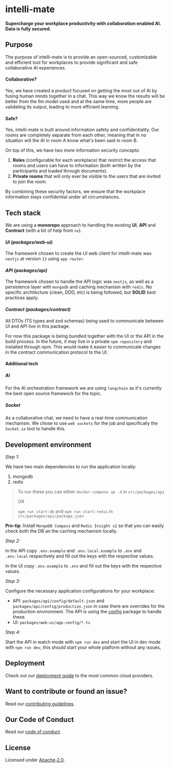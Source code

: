 # intelli-mate

**Supercharge your workplace productivity with collaboration enabled AI. Data is fully secured.**

## Purpose

The purpose of intelli-mate is to provide an open-sourced, customizable and efficient tool for workplaces to provide significant and safe collaborative AI experiences.

#### Collaborative?

Yes, we have created a product focused on getting the most out of AI by fusing human minds together in a chat. This way we know the results will be better from the llm model used and at the same time, more people are validating its output, leading to more efficient learning.

#### Safe?

Yes, intelli-mate is built around information safety and confidentiality. Our rooms are completely separate from each other, meaning that in no situation will the AI in room A know what's been said in room B.

On top of this, we have two more information security concepts:
1. **Roles** (configurable for each workplace) that restrict the access that rooms and users can have to information (both written by the participants and loaded through documents).
2. **Private rooms** that will only ever be visible to the users that are invited to join the room.

By combining these security factors, we ensure that the workplace information stays confidential under all circumstances.

## Tech stack

We are using a **monorepo** approach to handling the existing **UI**, **API** and **Contract** (with a bit of help from `nx`).

#### *UI (packages/web-ui)*

The framework chosen to create the UI web client for intelli-mate was `nextjs` at version `13` using `app router`.

#### *API (packages/api)*

The framework chosen to handle the API logic was `nestjs`, as well as a persistence layer with `mongodb` and caching mechanism with `redis`.
No specific architecture (clean, DDD, etc) is being followed, but **SOLID** best practices apply.

#### *Contract (packages/contract)*

All DTOs (TS types and zod schemas) being used to communicate between UI and API live in this package.

For now this package is being bundled together with the UI or the API in the build process. In the future, it may live in a private `npm repository` and installed through npm.
This would make it easier to communicate changes in the contract communication protocol to the UI.

#### Additional tech

##### *AI*

For the AI orchestration framework we are using `langchain` as it's currently the best open source framework for the topic.

##### *Socket*

As a collaborative chat, we need to have a real-time communication mechanism. We chose to use `web sockets` for the job and specifically the `Socket.io` tool to handle this.

## Development environment

_Step 1:_

We have two main dependencies to run the application locally:
1. mongodb
2. redis

> To run these you can either `docker-compose up -d` in `src/packages/api`
>
> OR
>
> `npm run start:db` and `npm run start:redis` in `src/packages/api/package.json`

**Pro-tip**: Install `MongoDB Compass` and `Redis Insight v2` so that you can easily check both the DB an the caching mechanism locally.

_Step 2:_

In the API copy `.env.example` and `.env.local.example` to `.env` and `.env.local` respectively and fill out the keys with the respective values.

In the UI copy `.env.example` to `.env` and fill out the keys with the respective values.

_Step 3:_

Configure the necessary application configurations for your workplace:

- API: `packages/api/config/default.json` and `packages/api/config/production.json` in case there are overrides for the production environment. The API is using the [config](https://www.npmjs.com/package/config) package to handle these.
- UI: `packages/web-ui/app-config/*.ts`

_Step 4:_

Start the API in watch mode with `npm run dev` and start the UI in dev mode with `npm run dev`, this should start your whole platform without any issues,

## Deployment

Check out our [deployment guide](./DEPLOYMENT.md) to the most common cloud providers.

## Want to contribute or found an issue?

Read our [contributing guidelines](./CONTRIBUTING.md).

## Our Code of Conduct

Read our [code of conduct](./CODE_OF_CONDUCT.md).

## License

Licensed under [Apache-2.0](./LICENSE).
